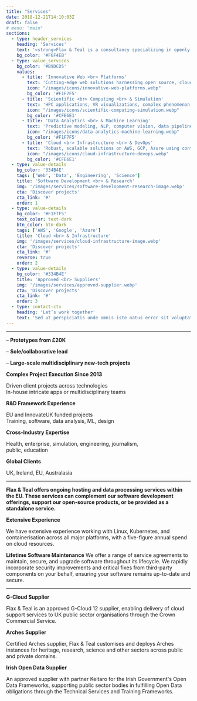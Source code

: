 ```yaml
---
title: "Services"
date: 2018-12-21T14:10:03Z
draft: false
# menu: "main"
sections:
  - type: header_services
    heading: 'Services'
    text: '<strong>Flax & Teal is a consultancy specializing in openly-licensed technologies, serving both public and private sectors through web-based products and services in computational engineering, geospatial analysis, and data science (machine learning and AI).</strong> <br><br> The company builds tools for various sectors, including publicly-shared, reusable components – often web platforms that provide behind-the-scenes analysis of open data, geography, and physics.'
    bg_color: '#F6F4EB'
  - type: value_services
    bg_color: '#B9DCD5'
    values:
      - title: 'Innovative Web <br> Platforms'
        text: 'Cutting-edge web solutions harnessing open source, cloud, and advanced analytics.'
        icon: "/images/icons/innovative-web-platforms.webp"
        bg_color: '#F1F7F5' 
      - title: 'Scientific <br> Computing <br> & Simulation'
        text: 'HPC applications, VR visualizations, complex phenomenon modeling using custom algorithms.'
        icon: "/images/icons/scientific-computing-simulation.webp"
        bg_color: '#CFE6E1' 
      - title: 'Data Analytics <br> & Machine Learning'
        text: 'Predictive modeling, NLP, computer vision, data pipelines for insights and decision-making.'
        icon: "/images/icons/data-analytics-machine-learning.webp"
        bg_color: '#F1F7F5' 
      - title: 'Cloud <br> Infrastructure <br> & DevOps'
        text: 'Robust, scalable solutions on AWS, GCP, Azure using containers, Kubernetes, cloud-native architectures.'
        icon: "/images/icons/cloud-infrastructure-devops.webp"
        bg_color: '#CFE6E1' 
  - type: value-details
    bg_color: '334B4E'
    tags: ['Web', 'Data', 'Engineering', 'Science']
    title: 'Software Development <br> & Research'
    img: '/images/services/software-development-research-image.webp' 
    cta: 'Discover projects'
    cta_link: '#'
    order: 1
  - type: value-details
    bg_color: '#F1F7F5'
    text_color: text-dark
    btn_color: btn-dark
    tags: ['AWS', 'Google', 'Azure']
    title: 'Cloud <br> & Infrastructure'
    img: '/images/services/cloud-infrastructure-image.webp'
    cta: 'Discover projects'
    cta_link: '#'
    reverse: true
    order: 2
  - type: value-details
    bg_color: '#334B4E'
    title: 'Approved <br> Suppliers'
    img: '/images/services/approved-supplier.webp'
    cta: 'Discover projects'
    cta_link: '#'
    order: 3
  - type: contact-ctx
    heading: 'Let’s work together'
    text: 'Sed ut perspiciatis unde omnis iste natus error sit voluptatem accusantium doloremque laudantium, totam rem aperiam, eaque ipsa quae ab illo ' 
--- 
```



---

– **Prototypes from £20K**

– **Sole/collaborative lead**

– **Large-scale multidisciplinary new-tech projects**


**Complex Project Execution Since 2013** <br>

Driven client projects across technologies <br>
In-house intricate apps or multidisciplinary teams

**R&D Framework Experience** 

EU and InnovateUK funded projects <br>
Training, software, data analysis, ML, design

**Cross-Industry Expertise** 

Health, enterprise, simulation, engineering, journalism, <br> public, education

**Global Clients**

UK, Ireland, EU, Australasia

---

**Flax & Teal offers ongoing hosting and data processing services within the EU. These services can complement our software development offerings, support our open-source products, 
or be provided as a standalone service.**

**Extensive Experience**

We have extensive experience working with Linux, Kubernetes, and containerisation across all major platforms, with a five-figure annual spend on cloud resources.

**Lifetime Software Maintenance**
We offer a range of service agreements to maintain, secure, and upgrade software throughout its lifecycle. We rapidly incorporate security improvements and critical fixes from third-party components on your behalf, ensuring your software remains up-to-date and secure.

---

**G-Cloud Supplier**

Flax & Teal is an approved G-Cloud 12 supplier, enabling delivery of cloud support services to UK public sector organisations through the Crown Commercial Service.

**Arches Supplier**

Certified Arches supplier, Flax & Teal customises and deploys Arches instances for heritage, research, science and other sectors across public and private domains.

**Irish Open Data Supplier**

An approved supplier with partner Keitaro for the Irish Government's Open Data Frameworks, supporting public sector bodies in fulfilling Open Data obligations through the Technical Services and Training Frameworks.





